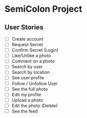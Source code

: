 # SemiColon Project

## User Stories

- [ ] Create account
- [ ] Request Secret
- [ ] Confirm Secret (Login)
- [ ] Like/Unlike a photo
- [ ] Comment on a photo
- [ ] Search by user
- [ ] Search by location
- [ ] See user profile
- [ ] Follow / Unfollow User
- [ ] See the full photo
- [ ] Edit my profile
- [ ] Upload a photo
- [ ] Edit the photo (Delete)
- [ ] See the feed
